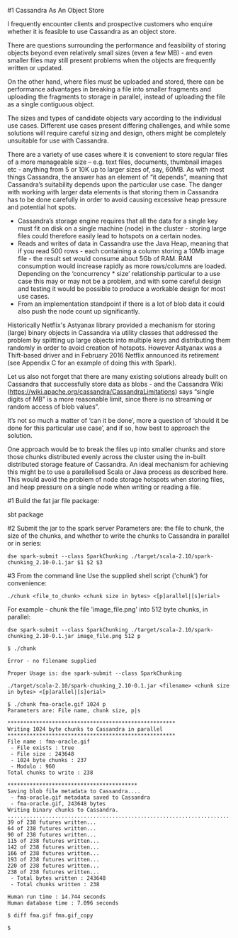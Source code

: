 #1 Cassandra As An Object Store

I frequently encounter clients and prospective customers who enquire whether it is feasible to use Cassandra as an object store. 

There are questions surrounding the performance and feasibility of storing objects beyond even relatively small sizes (even a few MB) - and even smaller files may still present problems when the objects are frequently written or updated.

On the other hand, where files must be uploaded and stored, there can be performance advantages in breaking a file into smaller fragments and uploading the fragments to storage in parallel, instead of uploading the file as a single contiguous object.

The sizes and types of candidate objects vary according to the individual use cases. Different use cases present differing challenges,  and while some solutions will require careful sizing and design, others might be completely unsuitable for use with Cassandra.

There are a variety of use cases where it is convenient to store regular files of a more manageable size – e.g. text files, documents, thumbnail images etc - anything from 5 or 10K up to larger sizes of, say, 60MB. As with most things Cassandra, the answer has an element of “it depends”, meaning that Cassandra’s suitability depends upon the particular use case. 
The danger with working with larger data elements is that storing them in Cassandra has to be done carefully in order to avoid causing excessive heap pressure and potential hot spots.

- Cassandra’s storage engine requires that all the data for a single key must fit on disk on a single machine (node) in the cluster - storing large files could therefore easily lead to hotspots on a certain nodes.
- Reads and writes of data in Cassandra use the Java Heap, meaning that if you read 500 rows - each containing a column storing a 10Mb image file - the result set would consume about 5Gb of RAM. RAM consumption would increase rapidly as more rows/columns are loaded. Depending on the ‘concurrency * size’ relationship particular to a use case this may or may not be a problem, and with some careful design and testing it would be possible to produce a workable design for most use cases.
- From an implementation standpoint if there is a lot of blob data it could also push the node count up significantly.

Historically Netflix's Astyanax library provided a mechanism for storing (large) binary objects in Cassandra via utility classes that addressed the problem by splitting up large objects into multiple keys and distributing them randomly in order to avoid creation of hotspots. However Astyanax was a Thift-based driver and in February 2016 Netflix announced its retirement (see Appendix C for an example of doing this with Spark).

Let us also not forget that there are many existing solutions already built on Cassandra that successfully store data as blobs - and the Cassandra Wiki (https://wiki.apache.org/cassandra/CassandraLimitations) says “single digits of MB" is a more reasonable limit, since there is no streaming or random access of blob values”. 

It’s not so much a matter of ‘can it be done’, more a question of  ‘should it be done for this particular use case’, and if so, how best to approach the solution. 

One approach would be to break the files up into smaller chunks and store those chunks distributed evenly across the cluster using the in-built distributed storage feature of Cassandra. An ideal mechanism for achieving this might be to use a parallelised Scala or Java process as described here. This would avoid the problem of node storage hotspots when storing files, and heap pressure on a single node when writing or reading a file.

#1	Build the fat jar file package:

sbt package



#2	Submit the jar to the spark server
Parameters are: the file to chunk, the size of the chunks, and whether to write the chunks to Cassandra in parallel or in series:

```
dse spark-submit --class SparkChunking ./target/scala-2.10/spark-chunking_2.10-0.1.jar $1 $2 $3
```


#3	From the command line
Use the supplied shell script ('chunk') for convenience:

```
./chunk <file_to_chunk> <chunk size in bytes> <[p]arallel|[s]erial>
```
For example - chunk the file 'image_file.png' into 512 byte chunks, in parallel:
```
dse spark-submit --class SparkChunking ./target/scala-2.10/spark-chunking_2.10-0.1.jar image_file.png 512 p
```

```
$ ./chunk

Error - no filename supplied

Proper Usage is: dse spark-submit --class SparkChunking

./target/scala-2.10/spark-chunking_2.10-0.1.jar <filename> <chunk size in bytes> <[p]arallel|[s]erial>
```

```
$ ./chunk fma-oracle.gif 1024 p
Parameters are: File name, chunk size, p|s

*****************************************************
Writing 1024 byte chunks to Cassandra in parallel
*****************************************************
File name : fma-oracle.gif
 - File exists : true
 - File size : 243648
 - 1024 byte chunks : 237
 - Modulo : 960
Total chunks to write : 238

*****************************************
Saving blob file metadata to Cassandra....
 - fma-oracle.gif metadata saved to Cassandra                                   
 - fma-oracle.gif, 243648 bytes
Writing binary chunks to Cassandra.
.............................................................................................................................................................................................................................................
39 of 238 futures written...
64 of 238 futures written...
90 of 238 futures written...
115 of 238 futures written...
142 of 238 futures written...
166 of 238 futures written...
193 of 238 futures written...
220 of 238 futures written...
238 of 238 futures written...
 - Total bytes written : 243648
 - Total chunks written : 238

Human run time : 14.744 seconds
Human database time : 7.096 seconds

```

```
$ diff fma.gif fma.gif_copy

$
```



